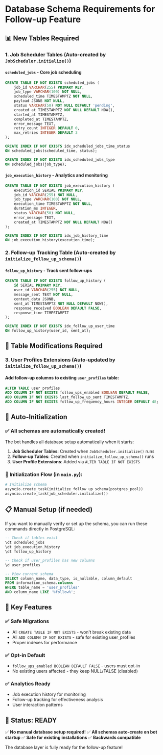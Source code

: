 # Database Schema Requirements for Follow-up Feature

## 📊 **New Tables Required**

### 1. **Job Scheduler Tables** (Auto-created by `JobScheduler.initialize()`)

#### `scheduled_jobs` - Core job scheduling
```sql
CREATE TABLE IF NOT EXISTS scheduled_jobs (
    job_id VARCHAR(255) PRIMARY KEY,
    job_type VARCHAR(100) NOT NULL,
    scheduled_time TIMESTAMPTZ NOT NULL,
    payload JSONB NOT NULL,
    status VARCHAR(50) NOT NULL DEFAULT 'pending',
    created_at TIMESTAMPTZ NOT NULL DEFAULT NOW(),
    started_at TIMESTAMPTZ,
    completed_at TIMESTAMPTZ,
    error_message TEXT,
    retry_count INTEGER DEFAULT 0,
    max_retries INTEGER DEFAULT 3
);

CREATE INDEX IF NOT EXISTS idx_scheduled_jobs_time_status 
ON scheduled_jobs(scheduled_time, status);

CREATE INDEX IF NOT EXISTS idx_scheduled_jobs_type 
ON scheduled_jobs(job_type);
```

#### `job_execution_history` - Analytics and monitoring
```sql
CREATE TABLE IF NOT EXISTS job_execution_history (
    execution_id SERIAL PRIMARY KEY,
    job_id VARCHAR(255) NOT NULL,
    job_type VARCHAR(100) NOT NULL,
    execution_time TIMESTAMPTZ NOT NULL,
    duration_ms INTEGER,
    status VARCHAR(50) NOT NULL,
    error_message TEXT,
    created_at TIMESTAMPTZ NOT NULL DEFAULT NOW()
);

CREATE INDEX IF NOT EXISTS idx_job_history_time 
ON job_execution_history(execution_time);
```

### 2. **Follow-up Tracking Table** (Auto-created by `initialize_follow_up_schema()`)

#### `follow_up_history` - Track sent follow-ups
```sql
CREATE TABLE IF NOT EXISTS follow_up_history (
    id SERIAL PRIMARY KEY,
    user_id VARCHAR(255) NOT NULL,
    message_sent TEXT NOT NULL,
    context_data JSONB,
    sent_at TIMESTAMPTZ NOT NULL DEFAULT NOW(),
    response_received BOOLEAN DEFAULT FALSE,
    response_time TIMESTAMPTZ
);

CREATE INDEX IF NOT EXISTS idx_follow_up_user_time 
ON follow_up_history(user_id, sent_at);
```

## 🔄 **Table Modifications Required**

### 3. **User Profiles Extensions** (Auto-updated by `initialize_follow_up_schema()`)

#### Add follow-up columns to existing `user_profiles` table:
```sql
ALTER TABLE user_profiles 
ADD COLUMN IF NOT EXISTS follow_ups_enabled BOOLEAN DEFAULT FALSE,
ADD COLUMN IF NOT EXISTS last_follow_up_sent TIMESTAMPTZ,
ADD COLUMN IF NOT EXISTS follow_up_frequency_hours INTEGER DEFAULT 48;
```

## 🚀 **Auto-Initialization**

### ✅ **All schemas are automatically created!**

The bot handles all database setup automatically when it starts:

1. **Job Scheduler Tables**: Created when `JobScheduler.initialize()` runs
2. **Follow-up Tables**: Created when `initialize_follow_up_schema()` runs  
3. **User Profile Extensions**: Added via `ALTER TABLE IF NOT EXISTS`

### 📍 **Initialization Flow** (in `main.py`):
```python
# Initialize schema
asyncio.create_task(initialize_follow_up_schema(postgres_pool))
asyncio.create_task(job_scheduler.initialize())
```

## 📋 **Manual Setup (if needed)**

If you want to manually verify or set up the schema, you can run these commands directly in PostgreSQL:

```sql
-- Check if tables exist
\dt scheduled_jobs
\dt job_execution_history  
\dt follow_up_history

-- Check if user_profiles has new columns
\d user_profiles

-- View current schema
SELECT column_name, data_type, is_nullable, column_default 
FROM information_schema.columns 
WHERE table_name = 'user_profiles' 
AND column_name LIKE '%follow%';
```

## 🎯 **Key Features**

### ✅ **Safe Migrations**
- All `CREATE TABLE IF NOT EXISTS` - won't break existing data
- All `ADD COLUMN IF NOT EXISTS` - safe for existing user_profiles
- Proper indexes for performance

### ✅ **Opt-in Default** 
- `follow_ups_enabled BOOLEAN DEFAULT FALSE` - users must opt-in
- No existing users affected - they keep NULL/FALSE (disabled)

### ✅ **Analytics Ready**
- Job execution history for monitoring
- Follow-up tracking for effectiveness analysis
- User interaction patterns

## 🚦 **Status: READY**

✅ **No manual database setup required!**
✅ **All schemas auto-create on bot startup**
✅ **Safe for existing installations**
✅ **Backwards compatible**

The database layer is fully ready for the follow-up feature!
